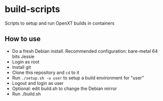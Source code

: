 # build-scripts
Scripts to setup and run OpenXT builds in containers

## How to use

- Do a fresh Debian install. Recommended configuration: bare-metal 64 bits Jessie
- Login as root
- Install git
- Clone this repository and `cd` to it
- Run `./setup.sh -u user` to setup a build environment for "user"
- Logout and login as user
- Optional: edit build.sh to change the Debian mirror
- Run ./build.sh
